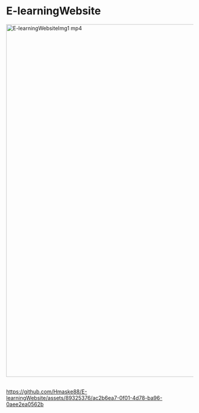 # E-learningWebsite
<img width="948" alt="E-learningWebsiteImg1 mp4" src="https://github.com/Hmaske88/E-learningWebsite/assets/89325376/b390f38d-7bdb-48c4-b870-200f32ef9e25">

</br>
</br>

https://github.com/Hmaske88/E-learningWebsite/assets/89325376/ac2b6ea7-0f01-4d78-ba96-0aee2ea0562b

